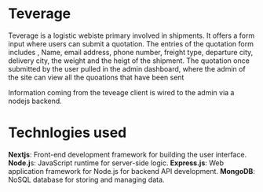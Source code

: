 # Teverage

Teverage is a logistic webiste primary involved in shipments. It offers a form input where users can submit a 
quotation. The entries of the quotation form includes , Name, email address, phone number, freight type,
departure city, delivery city, the weight and the heigt of the shipment. The quotation once submitted by the 
user pulled in the admin dashboard, where the admin of the site can view all the quoations that have been sent

Information coming from the teveage client is wired to the admin via a nodejs backend.

# Technlogies used
**Nextjs**: Front-end development framework for building the user interface.
**Node.j**s: JavaScript runtime for server-side logic.
**Express.js**: Web application framework for Node.js for backend API development.
**MongoDB**: NoSQL database for storing and managing data.
